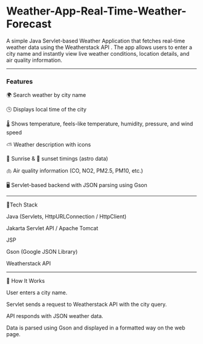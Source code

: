 # Weather-App-Real-Time-Weather-Forecast
A simple Java Servlet-based Weather Application that fetches real-time weather data using the Weatherstack API . The app allows users to enter a city name and instantly view live weather conditions, location details, and air quality information.

------------------------------------------------------------------------------------------------------------------------------------------------------------------------------------------------

<h3>Features</h3>

🌍 Search weather by city name

🕒 Displays local time of the city

🌡️ Shows temperature, feels-like temperature, humidity, pressure, and wind speed

⛅ Weather description with icons

🌅 Sunrise & 🌇 sunset timings (astro data)

🫁 Air quality information (CO, NO2, PM2.5, PM10, etc.)

🖥️ Servlet-based backend with JSON parsing using Gson

------------------------------------------------------------------------------------------------------------------------------------------------------------------------------------------------
🔹Tech Stack

Java (Servlets, HttpURLConnection / HttpClient)

Jakarta Servlet API / Apache Tomcat

JSP

Gson (Google JSON Library)

Weatherstack API

------------------------------------------------------------------------------------------------------------------------------------------------------------------------------------------------

🔹 How It Works

User enters a city name.

Servlet sends a request to Weatherstack API with the city query.

API responds with JSON weather data.

Data is parsed using Gson and displayed in a formatted way on the web page.
